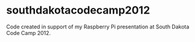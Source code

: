 southdakotacodecamp2012
=======================

Code created in support of my Raspberry Pi presentation at South Dakota Code Camp 2012.
